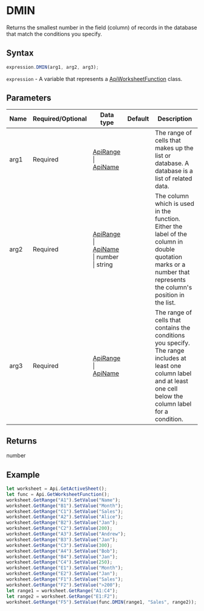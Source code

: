 # DMIN

Returns the smallest number in the field (column) of records in the database that match the conditions you specify.

## Syntax

```javascript
expression.DMIN(arg1, arg2, arg3);
```

`expression` - A variable that represents a [ApiWorksheetFunction](../ApiWorksheetFunction.md) class.

## Parameters

| **Name** | **Required/Optional** | **Data type** | **Default** | **Description** |
| ------------- | ------------- | ------------- | ------------- | ------------- |
| arg1 | Required | [ApiRange](../../ApiRange/ApiRange.md) \| [ApiName](../../ApiName/ApiName.md) |  | The range of cells that makes up the list or database. A database is a list of related data. |
| arg2 | Required | [ApiRange](../../ApiRange/ApiRange.md) \| [ApiName](../../ApiName/ApiName.md) \| number \| string |  | The column which is used in the function. Either the label of the column in double quotation marks or a number that represents the column's position in the list. |
| arg3 | Required | [ApiRange](../../ApiRange/ApiRange.md) \| [ApiName](../../ApiName/ApiName.md) |  | The range of cells that contains the conditions you specify. The range includes at least one column label and at least one cell below the column label for a condition. |

## Returns

number

## Example



```javascript editor-
let worksheet = Api.GetActiveSheet();
let func = Api.GetWorksheetFunction();
worksheet.GetRange("A1").SetValue("Name");
worksheet.GetRange("B1").SetValue("Month");
worksheet.GetRange("C1").SetValue("Sales");
worksheet.GetRange("A2").SetValue("Alice");
worksheet.GetRange("B2").SetValue("Jan");
worksheet.GetRange("C2").SetValue(200);
worksheet.GetRange("A3").SetValue("Andrew");
worksheet.GetRange("B3").SetValue("Jan");
worksheet.GetRange("C3").SetValue(300);
worksheet.GetRange("A4").SetValue("Bob");
worksheet.GetRange("B4").SetValue("Jan");
worksheet.GetRange("C4").SetValue(250);
worksheet.GetRange("E1").SetValue("Month");
worksheet.GetRange("E2").SetValue("Jan");
worksheet.GetRange("F1").SetValue("Sales");
worksheet.GetRange("F2").SetValue(">200");
let range1 = worksheet.GetRange("A1:C4");
let range2 = worksheet.GetRange("E1:F2");
worksheet.GetRange("F5").SetValue(func.DMIN(range1, "Sales", range2));
```
